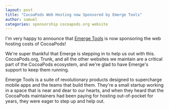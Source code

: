 ```yaml
---
layout: post
title: "CocoaPods Web Hosting now Sponsored by Emerge Tools"
author: samuel
categories: sponsorship cocoapods.org website
---
```


I'm very happy to announce that [Emerge Tools](https://www.emergetools.com) is now sponsoring the web hosting costs of CocoaPods!

We're super thankful that Emerge is stepping in to help us out with this. CocoaPods.org, Trunk, and all the other websites we maintain are a critical part of the CocoaPods ecosystem, and we're glad to have Emerge's support to keep them running.

<!-- more -->

Emerge Tools is a suite of revolutionary products designed to supercharge mobile apps and the teams that build them. They're a small startup working in a space that is near and dear to our hearts, and when they heard that the CocoaPods maintainers had been paying for hosting out-of-pocket for years, they were eager to step up and help out.
